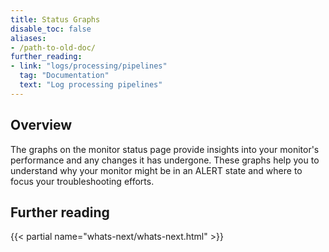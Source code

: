 ```yaml
---
title: Status Graphs
disable_toc: false
aliases:
- /path-to-old-doc/
further_reading:
- link: "logs/processing/pipelines"
  tag: "Documentation"
  text: "Log processing pipelines"
---
```


## Overview

The graphs on the monitor status page provide insights into your monitor's performance and any changes it has undergone. These graphs help you to understand why your monitor might be in an ALERT state and where to focus your troubleshooting efforts.

## Further reading

{{< partial name="whats-next/whats-next.html" >}}